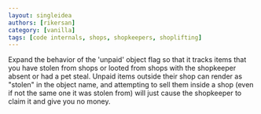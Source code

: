 ```yaml
---
layout: singleidea
authors: [rikersan]
category: [vanilla]
tags: [code internals, shops, shopkeepers, shoplifting]
---
```

Expand the behavior of the 'unpaid' object flag so that it tracks items that you
have stolen from shops or looted from shops with the shopkeeper absent or had a
pet steal. Unpaid items outside their shop can render as "stolen" in the object
name, and attempting to sell them inside a shop (even if not the same one it was
stolen from) will just cause the shopkeeper to claim it and give you no money.
